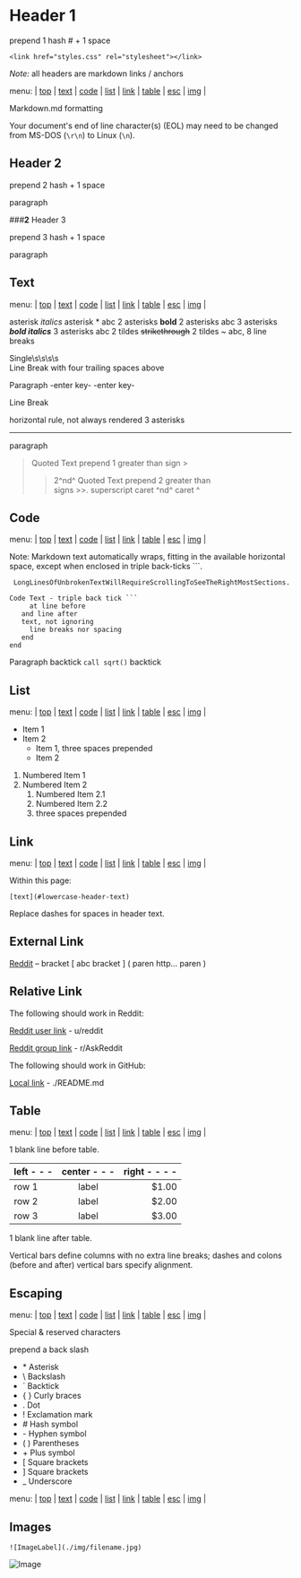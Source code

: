 [  this is a comment. ]::

<!--#include virtual="test.html" -->

<!--#include file="test.html" -->

<link href="styles.css" rel="stylesheet"></link>

[  this is a comment. all on one line. it takes up vertical space. it is not displayed ]::

# Header 1

prepend 1 hash \# + 1 space

`<link href="styles.css" rel="stylesheet"></link>`

*Note:* all headers are markdown links / anchors

menu: | [top](#header-1) | [text](#text) | [code](#code) | [list](#list) | [link](#link) | [table](#table) | [esc](#escaping) | [img](#images) |

  Markdown.md formatting

  Your document's end of line character(s) (EOL) may need to be changed from MS-DOS (`\r\n`) to Linux (`\n`).
	
## Header 2

  prepend 2 hash + 1 space

  paragraph

###****2**** Header 3

  prepend 3 hash + 1 space

  paragraph

## Text

menu: | [top](#header-1) | [text](#text) | [code](#code) | [list](#list) | [link](#link) | [table](#table) | [esc](#escaping) | [img](#images) |

asterisk *italics* asterisk \*
 abc
2 asterisks **bold** 2 asterisks
 abc
3 asterisks ***bold italics*** 3 asterisks
 abc
2 tildes ~~strikethrough~~ 2 tildes \~
 abc, 8 line breaks

Single\s\s\s\s    
Line Break with four trailing spaces above

Paragraph -enter key- -enter key-

Line Break

horizontal rule, not always rendered 3 asterisks
***

paragraph

> Quoted Text prepend 1 greater than sign \>
>> 2^nd^ Quoted Text prepend 2 greater than  
signs \>\>. superscript caret ^nd^ caret \^

## Code

menu: | [top](#header-1) | [text](#text) | [code](#code) | [list](#list) | [link](#link) | [table](#table) | [esc](#escaping) | [img](#images) |

Note: Markdown text automatically wraps, fitting in the available horizontal space, except when enclosed in triple back-ticks \`\`\`. 

``` LongLinesOfUnbrokenTextWillRequireScrollingToSeeTheRightMostSections.```
```
Code Text - triple back tick ```
     at line before
   and line after
   text, not ignoring
     line breaks nor spacing
   end
end
```
Paragraph backtick `call sqrt()` backtick

## List
menu: | [top](#header-1) | [text](#text) | [code](#code) | [list](#list) | [link](#link) | [table](#table) | [esc](#escaping) | [img](#images) |


* Item 1
* Item 2
   + Item 1, three spaces prepended
   + Item 2

1. Numbered Item 1
2. Numbered Item 2
   1. Numbered Item 2.1
   2. Numbered Item 2.2
   3. three spaces prepended

## Link

menu: | [top](#header-1) | [text](#text) | [code](#code) | [list](#list) | [link](#link) | [table](#table) | [esc](#escaping) | [img](#images) |

Within this page:

`[text](#lowercase-header-text)`

Replace dashes for spaces in header text.

## External Link

[Reddit](http://reddit.com) – bracket \[ abc bracket \] \( paren http... paren \)

## Relative Link

The following should work in Reddit:

[Reddit user link](u/reddit) - u/reddit

[Reddit group link](r/AskReddit) - r/AskReddit

The following should work in GitHub:

[Local link](./README.md) - ./README.md

## Table

menu: | [top](#header-1) | [text](#text) | [code](#code) | [list](#list) | [link](#link) | [table](#table) | [esc](#escaping) | [img](#images) |

1 blank line before table.

 | left - - - | center - - - | right - - - - | 
 | ------ |:--------:| -------:| 
 | row 1  | label    |   $1.00 | 
 | row 2  | label    |   $2.00 | 
 | row 3  | label    |   $3.00 |

1 blank line after table.

Vertical bars define columns with
no extra line breaks;
dashes and colons (before and after)
vertical bars specify alignment.

## Escaping

menu: | [top](#header-1) | [text](#text) | [code](#code) | [list](#list) | [link](#link) | [table](#table) | [esc](#escaping) | [img](#images) |

Special & reserved characters

prepend a back slash

- \* Asterisk
- \\ Backslash
- \` Backtick
- \{ \}  Curly braces
- \. Dot
- \! Exclamation mark
- \# Hash symbol
- \- Hyphen symbol
- \( \)  Parentheses
- \+ Plus symbol
- \[ Square brackets
- \] Square brackets
- \_ Underscore

menu: | [top](#header-1) | [text](#text) | [code](#code) | [list](#list) | [link](#link) | [table](#table) | [esc](#escaping) | [img](#images) |

## Images

`![ImageLabel](./img/filename.jpg)`

![Image](./img/img-stick-figures-474x498.jpg)
